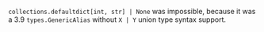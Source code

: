 
`collections.defaultdict[int, str] | None` was impossible, because it was a 3.9 `types.GenericAlias` without `X | Y` union type syntax support.